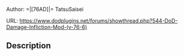 Author:  =|[76AD]|= TatsuSaisei

URL: https://www.dodplugins.net/forums/showthread.php?544-DoD-Damage-Infliction-Mod-(v-76-6)

## Description


